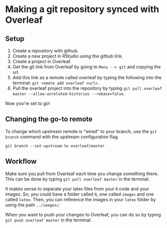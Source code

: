 # Making a git repository synced with Overleaf

## Setup

1. Create a repository with github.
1. Create a new project in RStudio using the github link.
1. Create a project in Overleaf.
1. Get the git link from Overleaf by going to `Menu --> git` and copying the url.
1. Add this link as a remote called overleaf by typing the following into the terminal: `git remote add overleaf <url>`.
1. Pull the overleaf project into the repository by typing `git pull overleaf master --allow-unrelated-histories --rebase=false`.

Now you're set to go!

## Changing the go-to remote

To change which upstream remote is "wired" to your branch, use the `git branch` command with the upstream configuration flag.

`git branch --set-upstream-to overleaf/master`

## Workflow

Make sure you pull from Overleaf each time you change something there. 
This can be done by typing `git pull overleaf master` in the terminal.

It makes sense to separate your latex files from your `R` code and your images.
So, you could have a folder called `R`, one called `images` and one called `latex`.
Then, you can reference the images in your `latex` folder by using the path `../images/`.

When you want to push your changes to Overleaf, you can do so by typing `git push overleaf master` in the terminal.
